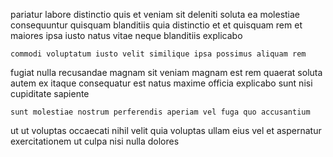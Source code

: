 <!--
title: Adaptive static orchestration
author: Meaghan
date: 2014-11-16-1539
link: 2014-11-16-1539-adaptive-static-orchestration
tags: [service,unicorns,premium,scope]
-->

pariatur labore distinctio quis et veniam sit
 deleniti soluta ea molestiae
 consequuntur quisquam blanditiis quia distinctio
et et quisquam rem et maiores ipsa 
iusto natus vitae neque  blanditiis explicabo
 	commodi voluptatum iusto velit similique ipsa possimus aliquam rem
fugiat  nulla recusandae magnam
sit veniam magnam est
rem  quaerat
soluta autem ex itaque consequatur  est natus maxime
officia explicabo sunt nisi cupiditate sapiente
 	sunt molestiae nostrum perferendis aperiam vel fuga quo accusantium
ut ut voluptas occaecati nihil velit quia  voluptas ullam
eius vel et
aspernatur exercitationem ut culpa  nisi nulla dolores